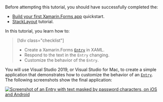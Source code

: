Before attempting this tutorial, you should have successfully completed the:

- [Build your first Xamarin.Forms app](~/get-started/first-app/index.md) quickstart.
- [StackLayout](~/get-started/tutorials/stacklayout/index.yml) tutorial.

In this tutorial, you learn how to:

> [!div class="checklist"]
> - Create a Xamarin.Forms [`Entry`](xref:Xamarin.Forms.Entry) in XAML.
> - Respond to the text in the `Entry` changing.
> - Customize the behavior of the `Entry`.

You will use Visual Studio 2019, or Visual Studio for Mac, to create a simple application that demonstrates how to customize the behavior of an [`Entry`](xref:Xamarin.Forms.Entry). The following screenshots show the final application:

[![Screenshot of an Entry with text masked by password characters, on iOS and Android](../images/customize-behavior.png "Entry with masked password characters")](../images/customize-behavior-large.png#lightbox "Entry with masked password characters")
